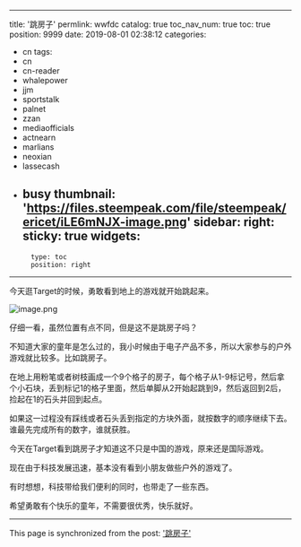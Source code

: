 
---
title: '跳房子'
permlink: wwfdc
catalog: true
toc_nav_num: true
toc: true
position: 9999
date: 2019-08-01 02:38:12
categories:
- cn
tags:
- cn
- cn-reader
- whalepower
- jjm
- sportstalk
- palnet
- zzan
- mediaofficials
- actnearn
- marlians
- neoxian
- lassecash
- busy
thumbnail: 'https://files.steempeak.com/file/steempeak/ericet/iLE6mNJX-image.png'
sidebar:
    right:
        sticky: true
widgets:
    -
        type: toc
        position: right
---


今天逛Target的时候，勇敢看到地上的游戏就开始跳起来。

![image.png](https://files.steempeak.com/file/steempeak/ericet/iLE6mNJX-image.png)

仔细一看，虽然位置有点不同，但是这不是跳房子吗？

不知道大家的童年是怎么过的，我小时候由于电子产品不多，所以大家参与的户外游戏就比较多。比如跳房子。

在地上用粉笔或者树枝画成一个9个格子的房子，每个格子从1-9标记号，然后拿个小石块，丢到标记1的格子里面，然后单脚从2开始起跳到9，然后返回到2后，捡起在1的石头并回到起点。

如果这一过程没有踩线或者石头丢到指定的方块外面，就按数字的顺序继续下去。谁最先完成所有的数字，谁就获胜。

今天在Target看到跳房子才知道这不只是中国的游戏，原来还是国际游戏。

现在由于科技发展迅速，基本没有看到小朋友做些户外的游戏了。

有时想想，科技带给我们便利的同时，也带走了一些东西。

希望勇敢有个快乐的童年，不需要很优秀，快乐就好。

- - -

This page is synchronized from the post: ['跳房子'](https://steemit.com/@ericet/wwfdc)
